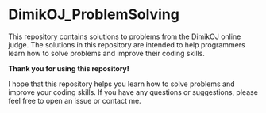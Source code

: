 # DimikOJ_ProblemSolving
This repository contains solutions to problems from the DimikOJ online judge. The solutions in this repository are intended to help programmers learn how to solve problems and improve their coding skills. 


**Thank you for using this repository!**

I hope that this repository helps you learn how to solve problems and improve your coding skills. If you have any questions or suggestions, please feel free to open an issue or contact me.
